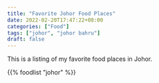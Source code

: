 ```yaml
---
title: "Favorite Johor Food Places"
date: 2022-02-20T17:47:22+08:00
categories: ["Food"]
tags: ["johor", "johor bahru"]
draft: false
---
```


This is a listing of my favorite food places in Johor.

{{% foodlist "johor" %}}